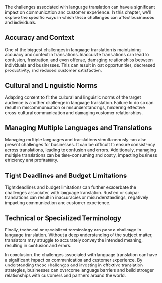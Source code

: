 
The challenges associated with language translation can have a significant impact on communication and customer experience. In this chapter, we'll explore the specific ways in which these challenges can affect businesses and individuals.

Accuracy and Context
--------------------

One of the biggest challenges in language translation is maintaining accuracy and context in translations. Inaccurate translations can lead to confusion, frustration, and even offense, damaging relationships between individuals and businesses. This can result in lost opportunities, decreased productivity, and reduced customer satisfaction.

Cultural and Linguistic Norms
-----------------------------

Adapting content to fit the cultural and linguistic norms of the target audience is another challenge in language translation. Failure to do so can result in miscommunication or misunderstandings, hindering effective cross-cultural communication and damaging customer relationships.

Managing Multiple Languages and Translations
--------------------------------------------

Managing multiple languages and translations simultaneously can also present challenges for businesses. It can be difficult to ensure consistency across translations, leading to confusion and errors. Additionally, managing multiple translations can be time-consuming and costly, impacting business efficiency and profitability.

Tight Deadlines and Budget Limitations
--------------------------------------

Tight deadlines and budget limitations can further exacerbate the challenges associated with language translation. Rushed or subpar translations can result in inaccuracies or misunderstandings, negatively impacting communication and customer experience.

Technical or Specialized Terminology
------------------------------------

Finally, technical or specialized terminology can pose a challenge in language translation. Without a deep understanding of the subject matter, translators may struggle to accurately convey the intended meaning, resulting in confusion and errors.

In conclusion, the challenges associated with language translation can have a significant impact on communication and customer experience. By understanding these challenges and investing in effective translation strategies, businesses can overcome language barriers and build stronger relationships with customers and partners around the world.
